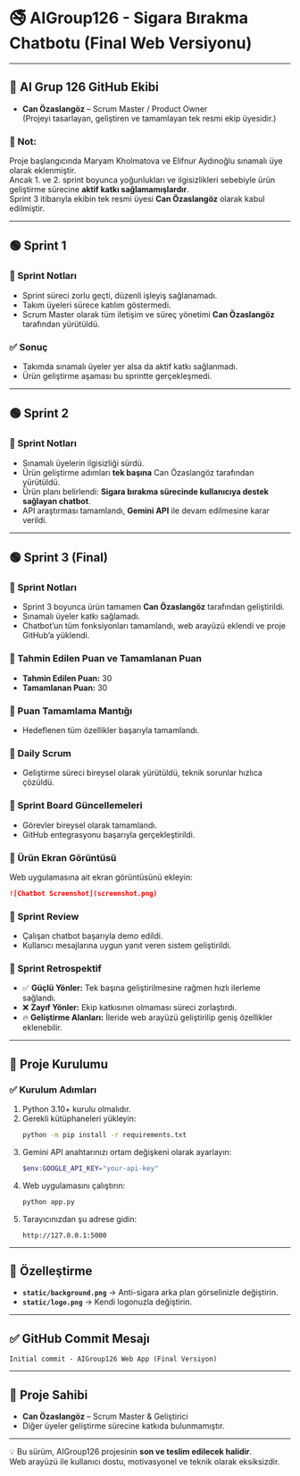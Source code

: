 # 🚭 AIGroup126 - Sigara Bırakma Chatbotu (Final Web Versiyonu)

---

## 👥 AI Grup 126 GitHub Ekibi

- **Can Özaslangöz** – Scrum Master / Product Owner  
  (Projeyi tasarlayan, geliştiren ve tamamlayan tek resmi ekip üyesidir.)

### 📝 Not:
Proje başlangıcında Maryam Kholmatova ve Elifnur Aydınoğlu sınamalı üye olarak eklenmiştir.  
Ancak 1. ve 2. sprint boyunca yoğunlukları ve ilgisizlikleri sebebiyle ürün geliştirme sürecine **aktif katkı sağlamamışlardır**.  
Sprint 3 itibarıyla ekibin tek resmi üyesi **Can Özaslangöz** olarak kabul edilmiştir.

---

## 🟢 Sprint 1

### 📌 Sprint Notları
- Sprint süreci zorlu geçti, düzenli işleyiş sağlanamadı.  
- Takım üyeleri sürece katılım göstermedi.  
- Scrum Master olarak tüm iletişim ve süreç yönetimi **Can Özaslangöz** tarafından yürütüldü.

### ✅ Sonuç
- Takımda sınamalı üyeler yer alsa da aktif katkı sağlanmadı.  
- Ürün geliştirme aşaması bu sprintte gerçekleşmedi.

---

## 🟢 Sprint 2

### 📌 Sprint Notları
- Sınamalı üyelerin ilgisizliği sürdü.  
- Ürün geliştirme adımları **tek başına** Can Özaslangöz tarafından yürütüldü.  
- Ürün planı belirlendi: **Sigara bırakma sürecinde kullanıcıya destek sağlayan chatbot**.  
- API araştırması tamamlandı, **Gemini API** ile devam edilmesine karar verildi.

---

## 🟢 Sprint 3 (Final)

### 📌 Sprint Notları
- Sprint 3 boyunca ürün tamamen **Can Özaslangöz** tarafından geliştirildi.  
- Sınamalı üyeler katkı sağlamadı.  
- Chatbot’un tüm fonksiyonları tamamlandı, web arayüzü eklendi ve proje GitHub’a yüklendi.

### 📌 Tahmin Edilen Puan ve Tamamlanan Puan
- **Tahmin Edilen Puan:** 30  
- **Tamamlanan Puan:** 30  

### 📌 Puan Tamamlama Mantığı
- Hedeflenen tüm özellikler başarıyla tamamlandı.

### 📌 Daily Scrum
- Geliştirme süreci bireysel olarak yürütüldü, teknik sorunlar hızlıca çözüldü.

### 📌 Sprint Board Güncellemeleri
- Görevler bireysel olarak tamamlandı.  
- GitHub entegrasyonu başarıyla gerçekleştirildi.

### 📸 Ürün Ekran Görüntüsü
Web uygulamasına ait ekran görüntüsünü ekleyin:  
```markdown
![Chatbot Screenshot](screenshot.png)
```

### 📌 Sprint Review
- Çalışan chatbot başarıyla demo edildi.  
- Kullanıcı mesajlarına uygun yanıt veren sistem geliştirildi.

### 📌 Sprint Retrospektif
- ✅ **Güçlü Yönler:** Tek başına geliştirilmesine rağmen hızlı ilerleme sağlandı.  
- ❌ **Zayıf Yönler:** Ekip katkısının olmaması süreci zorlaştırdı.  
- 🔥 **Geliştirme Alanları:** İleride web arayüzü geliştirilip geniş özellikler eklenebilir.

---

## 🚀 Proje Kurulumu

### ✅ Kurulum Adımları
1. Python 3.10+ kurulu olmalıdır.
2. Gerekli kütüphaneleri yükleyin:
   ```bash
   python -m pip install -r requirements.txt
   ```
3. Gemini API anahtarınızı ortam değişkeni olarak ayarlayın:
   ```powershell
   $env:GOOGLE_API_KEY="your-api-key"
   ```
4. Web uygulamasını çalıştırın:
   ```bash
   python app.py
   ```
5. Tarayıcınızdan şu adrese gidin:
   ```
   http://127.0.0.1:5000
   ```

---

## 🎨 Özelleştirme
- **`static/background.png`** → Anti-sigara arka plan görselinizle değiştirin.  
- **`static/logo.png`** → Kendi logonuzla değiştirin.

---

## ✅ GitHub Commit Mesajı
```
Initial commit - AIGroup126 Web App (Final Versiyon)
```

---

## 👤 Proje Sahibi
- **Can Özaslangöz** – Scrum Master & Geliştirici  
- Diğer üyeler geliştirme sürecine katkıda bulunmamıştır.

---

💡 Bu sürüm, AIGroup126 projesinin **son ve teslim edilecek halidir**.  
Web arayüzü ile kullanıcı dostu, motivasyonel ve teknik olarak eksiksizdir.
